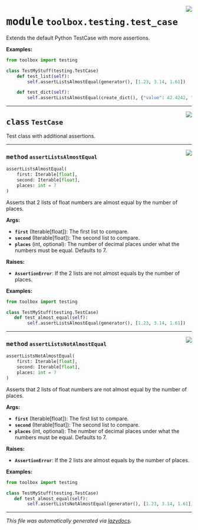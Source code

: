 <!-- markdownlint-disable -->

<a href="../toolbox/testing/test_case.py#L0"><img align="right" style="float:right;" src="https://img.shields.io/badge/-source-cccccc?style=flat-square"></a>

# <kbd>module</kbd> `toolbox.testing.test_case`
Extends the default Python TestCase with more assertions. 



**Examples:**
 ```python
from toolbox import testing

class TestMyStuff(testing.TestCase)
     def test_list(self):
         self.assertListsAlmostEqual(generator(), [1.23, 3.14, 1.61])

     def test_dict(self):
         self.assertListsAlmostEqual(create_dict(), {"value": 42.4242, "PI": 3.1415})
``` 



---

<a href="../toolbox/testing/test_case.py#L19"><img align="right" style="float:right;" src="https://img.shields.io/badge/-source-cccccc?style=flat-square"></a>

## <kbd>class</kbd> `TestCase`
Test class with additional assertions. 




---

<a href="../toolbox/testing/test_case.py#L22"><img align="right" style="float:right;" src="https://img.shields.io/badge/-source-cccccc?style=flat-square"></a>

### <kbd>method</kbd> `assertListsAlmostEqual`

```python
assertListsAlmostEqual(
    first: Iterable[float],
    second: Iterable[float],
    places: int = 7
)
```

Asserts that 2 lists of float numbers are almost equal by the number of places. 



**Args:**
 
 - <b>`first`</b> (Iterable[float]):  The first list to compare. 
 - <b>`second`</b> (Iterable[float]):  The second list to compare. 
 - <b>`places`</b> (int, optional):  The number of decimal places under what the numbers must be equal. Defaults to 7. 



**Raises:**
 
 - <b>`AssertionError`</b>:  If the 2 lists are not almost equals by the number of places. 



**Examples:**
 ```python
from toolbox import testing

class TestMyStuff(testing.TestCase)
    def test_almost_equal(self):
         self.assertListsAlmostEqual(generator(), [1.23, 3.14, 1.61])
``` 

---

<a href="../toolbox/testing/test_case.py#L79"><img align="right" style="float:right;" src="https://img.shields.io/badge/-source-cccccc?style=flat-square"></a>

### <kbd>method</kbd> `assertListsNotAlmostEqual`

```python
assertListsNotAlmostEqual(
    first: Iterable[float],
    second: Iterable[float],
    places: int = 7
)
```

Asserts that 2 lists of float numbers are not almost equal by the number of places. 



**Args:**
 
 - <b>`first`</b> (Iterable[float]):  The first list to compare. 
 - <b>`second`</b> (Iterable[float]):  The second list to compare. 
 - <b>`places`</b> (int, optional):  The number of decimal places under what the numbers must be equal. Defaults to 7. 



**Raises:**
 
 - <b>`AssertionError`</b>:  If the 2 lists are almost equals by the number of places. 



**Examples:**
 ```python
from toolbox import testing

class TestMyStuff(testing.TestCase)
    def test_almost_equal(self):
         self.assertListsNotAlmostEqual(generator(), [1.23, 3.14, 1.61])
``` 




---

_This file was automatically generated via [lazydocs](https://github.com/ml-tooling/lazydocs)._
